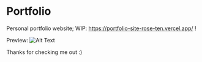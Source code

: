 # Portfolio

Personal portfolio website; WIP: https://portfolio-site-rose-ten.vercel.app/ !

Preview: ![Alt Text](https://i.imgur.com/pKA4dJX.jpg)
 
Thanks for checking me out :)
